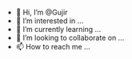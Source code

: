 - 👋 Hi, I’m @Gujir
- 👀 I’m interested in ...
- 🌱 I’m currently learning ...
- 💞️ I’m looking to collaborate on ...
- 📫 How to reach me ...

<!---
Gujir/Gujir is a ✨ special ✨ repository because its `README.md` (this file) appears on your GitHub profile.
You can click the Preview link to take a look at your changes.
--->

